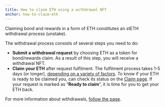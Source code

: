 ```yaml
---
title: How to claim ETH using a withdrawal NFT
anchor: how-to-claim-eth
---
```


Claiming bond and rewards in a form of ETH constitutes an stETH withdrawal process (unstake).

The withdrawal process consists of several steps you need to do:

- **Submit a withdrawal request** by choosing ETH as a token for bond/rewards claim. As a result of this step, you will receive a withdrawal NFT.
- **Claim your ETH** after request fulfilment. The fulfilment process takes 1-5 days (or longer), [depending on a variety of factors](https://help.lido.fi/en/articles/7858315-how-long-does-an-ethereum-withdrawal-take). To know if your ETH is ready to be claimed you, can check its status on the [Claim page](https://stake-holesky.testnet.fi/withdrawals/claim). If your request is marked as “**Ready to claim**”, it is time for you to get your ETH back.

For more information about withdrawals, [follow the page](https://help.lido.fi/en/collections/3993867-ethereum-withdrawals).
